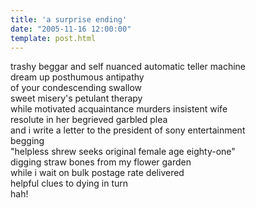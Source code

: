 ```yaml
---
title: 'a surprise ending'
date: "2005-11-16 12:00:00"
template: post.html
---
```


trashy beggar and self nuanced automatic teller machine  
dream up posthumous antipathy  
of your condescending swallow  
sweet misery's petulant therapy  
while motivated acquaintance murders insistent wife  
resolute in her begrieved garbled plea  
and i write a letter to the president of sony entertainment  
begging  
"helpless shrew seeks original female age eighty-one"  
digging straw bones from my flower garden  
while i wait on bulk postage rate delivered  
helpful clues to dying in turn  
hah!
